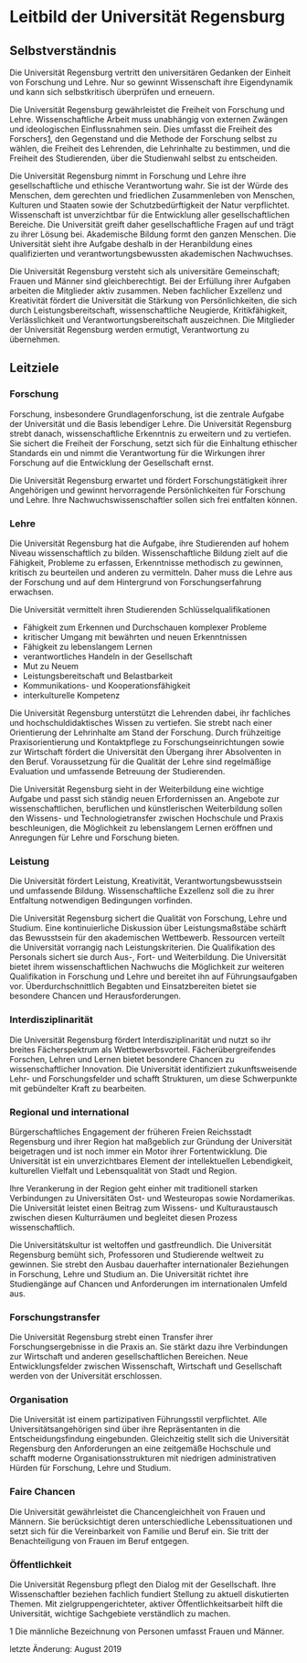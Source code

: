 # Leitbild der Universität Regensburg


## Selbstverständnis

Die Universität Regensburg vertritt den universitären Gedanken der Einheit von Forschung und Lehre. Nur so gewinnt Wissenschaft ihre Eigendynamik und kann sich selbstkritisch überprüfen und erneuern.

Die Universität Regensburg gewährleistet die Freiheit von Forschung und Lehre. Wissenschaftliche Arbeit muss unabhängig von externen Zwängen und ideologischen Einflussnahmen sein. Dies umfasst die Freiheit des Forschers[1](#fnote1), den Gegenstand und die Methode der Forschung selbst zu wählen, die Freiheit des Lehrenden, die Lehrinhalte zu bestimmen, und die Freiheit des Studierenden, über die Studienwahl selbst zu entscheiden.

Die Universität Regensburg nimmt in Forschung und Lehre ihre gesellschaftliche und ethische Verantwortung wahr. Sie ist der Würde des Menschen, dem gerechten und friedlichen Zusammenleben von Menschen, Kulturen und Staaten sowie der Schutzbedürftigkeit der Natur verpflichtet. Wissenschaft ist unverzichtbar für die Entwicklung aller gesellschaftlichen Bereiche. Die Universität greift daher gesellschaftliche Fragen auf und trägt zu ihrer Lösung bei. Akademische Bildung formt den ganzen Menschen. Die Universität sieht ihre Aufgabe deshalb in der Heranbildung eines qualifizierten und verantwortungsbewussten akademischen Nachwuchses.

Die Universität Regensburg versteht sich als universitäre Gemeinschaft; Frauen und Männer sind gleichberechtigt. Bei der Erfüllung ihrer Aufgaben arbeiten die Mitglieder aktiv zusammen. Neben fachlicher Exzellenz und Kreativität fördert die Universität die Stärkung von Persönlichkeiten, die sich durch Leistungsbereitschaft, wissenschaftliche Neugierde, Kritikfähigkeit, Verlässlichkeit und Verantwortungsbereitschaft auszeichnen. Die Mitglieder der Universität Regensburg werden ermutigt, Verantwortung zu übernehmen.


## Leitziele

### Forschung

Forschung, insbesondere Grundlagenforschung, ist die zentrale Aufgabe der Universität und die Basis lebendiger Lehre. Die Universität Regensburg strebt danach, wissenschaftliche Erkenntnis zu erweitern und zu vertiefen. Sie sichert die Freiheit der Forschung, setzt sich für die Einhaltung ethischer Standards ein und nimmt die Verantwortung für die Wirkungen ihrer Forschung auf die Entwicklung der Gesellschaft ernst.

Die Universität Regensburg erwartet und fördert Forschungstätigkeit ihrer Angehörigen und gewinnt hervorragende Persönlichkeiten für Forschung und Lehre. Ihre Nachwuchswissenschaftler sollen sich frei entfalten können.

### Lehre

Die Universität Regensburg hat die Aufgabe, ihre Studierenden auf hohem Niveau wissenschaftlich zu bilden. Wissenschaftliche Bildung zielt auf die Fähigkeit, Probleme zu erfassen, Erkenntnisse methodisch zu gewinnen, kritisch zu beurteilen und anderen zu vermitteln. Daher muss die Lehre aus der Forschung und auf dem Hintergrund von Forschungserfahrung erwachsen.

Die Universität vermittelt ihren Studierenden Schlüsselqualifikationen

* Fähigkeit zum Erkennen und Durchschauen komplexer Probleme
* kritischer Umgang mit bewährten und neuen Erkenntnissen
* Fähigkeit zu lebenslangem Lernen
* verantwortliches Handeln in der Gesellschaft
* Mut zu Neuem
* Leistungsbereitschaft und Belastbarkeit
* Kommunikations- und Kooperationsfähigkeit
* interkulturelle Kompetenz

Die Universität Regensburg unterstützt die Lehrenden dabei, ihr fachliches und hochschuldidaktisches Wissen zu vertiefen. Sie strebt nach einer Orientierung der Lehrinhalte am Stand der Forschung. Durch frühzeitige Praxisorientierung und Kontaktpflege zu Forschungseinrichtungen sowie zur Wirtschaft fördert die Universität den Übergang ihrer Absolventen in den Beruf. Voraussetzung für die Qualität der Lehre sind regelmäßige Evaluation und umfassende Betreuung der Studierenden.

Die Universität Regensburg sieht in der Weiterbildung eine wichtige Aufgabe und passt sich ständig neuen Erfordernissen an. Angebote zur wissenschaftlichen, beruflichen und künstlerischen Weiterbildung sollen den Wissens- und Technologietransfer zwischen Hochschule und Praxis beschleunigen, die Möglichkeit zu lebenslangem Lernen eröffnen und Anregungen für Lehre und Forschung bieten.

### Leistung

Die Universität fördert Leistung, Kreativität, Verantwortungsbewusstsein und umfassende Bildung. Wissenschaftliche Exzellenz soll die zu ihrer Entfaltung notwendigen Bedingungen vorfinden.

Die Universität Regensburg sichert die Qualität von Forschung, Lehre und Studium. Eine kontinuierliche Diskussion über Leistungsmaßstäbe schärft das Bewusstsein für den akademischen Wettbewerb. Ressourcen verteilt die Universität vorrangig nach Leistungskriterien. Die Qualifikation des Personals sichert sie durch Aus-, Fort- und Weiterbildung. Die Universität bietet ihrem wissenschaftlichen Nachwuchs die Möglichkeit zur weiteren Qualifikation in Forschung und Lehre und bereitet ihn auf Führungsaufgaben vor. Überdurchschnittlich Begabten und Einsatzbereiten bietet sie besondere Chancen und Herausforderungen.

### Interdisziplinarität

Die Universität Regensburg fördert Interdisziplinarität und nutzt so ihr breites Fächerspektrum als Wettbewerbsvorteil. Fächerübergreifendes Forschen, Lehren und Lernen bietet besondere Chancen zu wissenschaftlicher Innovation. Die Universität identifiziert zukunftsweisende Lehr- und Forschungsfelder und schafft Strukturen, um diese Schwerpunkte mit gebündelter Kraft zu bearbeiten.

### Regional und international

Bürgerschaftliches Engagement der früheren Freien Reichsstadt Regensburg und ihrer Region hat maßgeblich zur Gründung der Universität beigetragen und ist noch immer ein Motor ihrer Fortentwicklung. Die Universität ist ein unverzichtbares Element der intellektuellen Lebendigkeit, kulturellen Vielfalt und Lebensqualität von Stadt und Region.

Ihre Verankerung in der Region geht einher mit traditionell starken Verbindungen zu Universitäten Ost- und Westeuropas sowie Nordamerikas. Die Universität leistet einen Beitrag zum Wissens- und Kulturaustausch zwischen diesen Kulturräumen und begleitet diesen Prozess wissenschaftlich.

Die Universitätskultur ist weltoffen und gastfreundlich. Die Universität Regensburg bemüht sich, Professoren und Studierende weltweit zu gewinnen. Sie strebt den Ausbau dauerhafter internationaler Beziehungen in Forschung, Lehre und Studium an. Die Universität richtet ihre Studiengänge auf Chancen und Anforderungen im internationalen Umfeld aus.

### Forschungstransfer

Die Universität Regensburg strebt einen Transfer ihrer Forschungsergebnisse in die Praxis an. Sie stärkt dazu ihre Verbindungen zur Wirtschaft und anderen gesellschaftlichen Bereichen. Neue Entwicklungsfelder zwischen Wissenschaft, Wirtschaft und Gesellschaft werden von der Universität erschlossen.

### Organisation

Die Universität ist einem partizipativen Führungsstil verpflichtet. Alle Universitätsangehörigen sind über ihre Repräsentanten in die Entscheidungsfindung eingebunden. Gleichzeitig stellt sich die Universität Regensburg den Anforderungen an eine zeitgemäße Hochschule und schafft moderne Organisationsstrukturen mit niedrigen administrativen Hürden für Forschung, Lehre und Studium.

### Faire Chancen

Die Universität gewährleistet die Chancengleichheit von Frauen und Männern. Sie berücksichtigt deren unterschiedliche Lebenssituationen und setzt sich für die Vereinbarkeit von Familie und Beruf ein. Sie tritt der Benachteiligung von Frauen im Beruf entgegen.

### Öffentlichkeit

Die Universität Regensburg pflegt den Dialog mit der Gesellschaft. Ihre Wissenschaftler beziehen fachlich fundiert Stellung zu aktuell diskutierten Themen. Mit zielgruppengerichteter, aktiver Öffentlichkeitsarbeit hilft die Universität, wichtige Sachgebiete verständlich zu machen.

<a id="fnote1">1</a> Die männliche Bezeichnung von Personen umfasst Frauen und Männer.

letzte Änderung: August 2019
